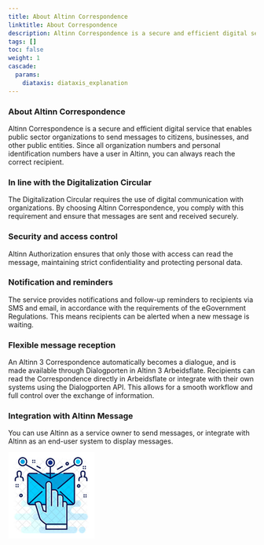 ```yaml
---
title: About Altinn Correspondence
linktitle: About Correspondence
description: Altinn Correspondence is a secure and efficient digital service that enables public sector organizations to send messages to citizens, businesses, and other public entities. An Altinn 3 Correspondence automatically becomes a dialogue, and is made available through Dialogporten in Altinn 3 Arbeidsflate.
tags: []
toc: false
weight: 1
cascade:
  params:
    diataxis: diataxis_explanation
---
```


### About Altinn Correspondence
Altinn Correspondence is a secure and efficient digital service that enables public sector organizations to send messages to citizens, businesses, and other public entities. Since all organization numbers and personal identification numbers have a user in Altinn, you can always reach the correct recipient.

### In line with the Digitalization Circular
The Digitalization Circular requires the use of digital communication with organizations. By choosing Altinn Correspondence, you comply with this requirement and ensure that messages are sent and received securely.

### Security and access control
Altinn Authorization ensures that only those with access can read the message, maintaining strict confidentiality and protecting personal data.

### Notification and reminders
The service provides notifications and follow-up reminders to recipients via SMS and email, in accordance with the requirements of the eGovernment Regulations. This means recipients can be alerted when a new message is waiting.

### Flexible message reception
An Altinn 3 Correspondence automatically becomes a dialogue, and is made available through Dialogporten in Altinn 3 Arbeidsflate. Recipients can read the Correspondence directly in Arbeidsflate or integrate with their own systems using the Dialogporten API. This allows for a smooth workflow and full control over the exchange of information.

### Integration with Altinn Message
You can use Altinn as a service owner to send messages, or integrate with Altinn as an end-user system to display messages.

![altinn3-correspondence-logo](./altinn3-correspondence-logo.png "Altinn 3 Correspondence features secure and easy to use message exchange")


<!--
## Reading guide

This documentation is meant to cover the needs of several stakeholders,
with different roles and level of technical knowledge.

We suggest that you look into the terminology and basic concepts chapters as a start.

How to navigate from there depends on your role and competencies.

_Note: Further reading guides are planned. We appreciate your input._
<!-- Erik TBD: Add reference to where to give input -->
